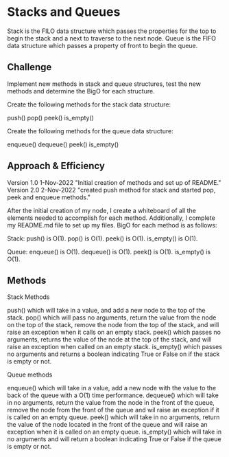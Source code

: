 # Stacks and Queues

Stack is the FILO data structure which passes the properties for the top to begin the stack and a next to traverse to the next node.
Queue is the FIFO data structure which passes a property of front to begin the queue.

## Challenge

Implement new methods in stack and queue structures, test the new methods and determine the BigO for each structure.

Create the following methods for the stack data structure:

push()
pop()
peek()
is_empty()

Create the following methods for the queue data structure:

enqueue()
dequeue()
peek()
is_empty()

## Approach & Efficiency
Version 1.0 1-Nov-2022 "Initial creation of methods and set up of README."
Version 2.0 2-Nov-2022 "created push method for stack and started pop, peek and enqueue methods."

After the initial creation of my node, I create a whiteboard of all the elements needed to accomplish for each method. Additionally, I complete my README.md file to set up my files.
BigO for each method is as follows:

Stack:
push() is O(1).
pop() is O(1).
peek() is O(1).
is_empty() is O(1).

Queue:
enqueue() is O(1).
dequeue() is O(1).
peek() is O(1).
is_empty() is O(1).

## Methods

Stack Methods

push() which will take in a value, and add a new node to the top of the stack.
pop() which will pass no arguments, return the value from the node on the top of the stack, remove the node from the top of the stack, and will raise an exception when it calls on an empty stack.
peek() which passes no arguments, returns the value of the node at the top of the stack, and will raise an exception when called on an empty stack.
is_empty() which passes no arguments and returns a boolean indicating True or False on if the stack is empty or not.

Queue methods

enqueue() which will take in a value, add a new node with the value to the back of the queue with a O(1) time performance.
dequeue() which will take in no arguments, return the value from the node in the front of the queue, remove the node from the front of the queue and wil raise an exception if it is called on an empty queue.
peek() which will take in no arguments, return the value of the node located in the front of the queue and will raise an exception when it is called on an empty queue.
is_empty() which will take in no arguments and will return a boolean indicating True or False if the queue is empty or not.

<!-- Description of each method publicly available to your Stack and Queue-->
